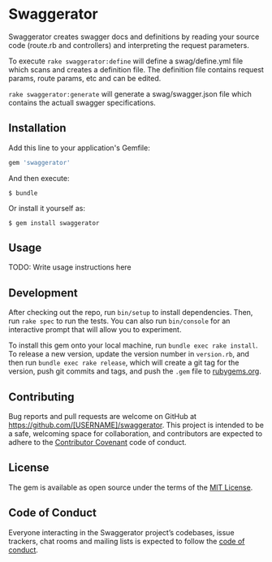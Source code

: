 # Swaggerator

Swaggerator creates swagger docs and definitions by reading your source code (route.rb and controllers) and interpreting the request parameters. 

To execute
``` rake swaggerator:define ``` will define a swag/define.yml file which scans and creates a definition file. The definition file contains request params, route params, etc and can be edited.

``` rake swaggerator:generate ``` will generate a swag/swagger.json file which contains the actuall swagger specifications. 


## Installation

Add this line to your application's Gemfile:

```ruby
gem 'swaggerator'
```

And then execute:

    $ bundle

Or install it yourself as:

    $ gem install swaggerator

## Usage

TODO: Write usage instructions here

## Development

After checking out the repo, run `bin/setup` to install dependencies. Then, run `rake spec` to run the tests. You can also run `bin/console` for an interactive prompt that will allow you to experiment.

To install this gem onto your local machine, run `bundle exec rake install`. To release a new version, update the version number in `version.rb`, and then run `bundle exec rake release`, which will create a git tag for the version, push git commits and tags, and push the `.gem` file to [rubygems.org](https://rubygems.org).

## Contributing

Bug reports and pull requests are welcome on GitHub at https://github.com/[USERNAME]/swaggerator. This project is intended to be a safe, welcoming space for collaboration, and contributors are expected to adhere to the [Contributor Covenant](http://contributor-covenant.org) code of conduct.

## License

The gem is available as open source under the terms of the [MIT License](https://opensource.org/licenses/MIT).

## Code of Conduct

Everyone interacting in the Swaggerator project’s codebases, issue trackers, chat rooms and mailing lists is expected to follow the [code of conduct](https://github.com/[USERNAME]/swaggerator/blob/master/CODE_OF_CONDUCT.md).

